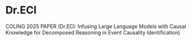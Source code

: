 # Dr.ECI
COLING 2025 PAPER (Dr.ECI: Infusing Large Language Models with Causal Knowledge for Decomposed Reasoning in Event Causality Identification)
